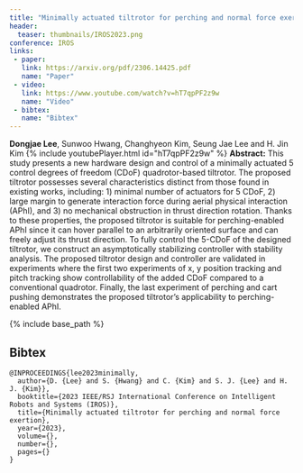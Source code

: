 ```yaml
---
title: "Minimally actuated tiltrotor for perching and normal force exertion"
header:
  teaser: thumbnails/IROS2023.png
conference: IROS
links: 
 - paper: 
   link: https://arxiv.org/pdf/2306.14425.pdf
   name: "Paper"
 - video: 
   link: https://www.youtube.com/watch?v=hT7qpPF2z9w
   name: "Video"
 - bibtex: 
   name: "Bibtex"
---
```

**Dongjae Lee**, Sunwoo Hwang, Changhyeon Kim, Seung Jae Lee and H. Jin Kim
{% include youtubePlayer.html id="hT7qpPF2z9w" %}
**Abstract:** This study presents a new hardware design and control of a minimally actuated 5 control degrees of freedom (CDoF) quadrotor-based tiltrotor. The proposed tiltrotor possesses several characteristics distinct from those found in existing works, including: 1) minimal number of actuators for 5 CDoF, 2) large margin to generate interaction force during aerial physical interaction (APhI), and 3) no mechanical obstruction in thrust direction rotation. Thanks to these properties, the proposed tiltrotor is suitable for perching-enabled APhI since it can hover parallel to an arbitrarily oriented surface and can freely adjust its thrust direction. To fully control the 5-CDoF of the designed tiltrotor, we construct an asymptotically stabilizing controller with stability analysis. The proposed tiltrotor design and controller are validated in experiments where the first two experiments of x, y position tracking and pitch tracking show controllability of the added CDoF compared to a conventional quadrotor. Finally, the last experiment of perching and cart pushing demonstrates the proposed tiltrotor’s applicability to perching-enabled APhI.

{% include base_path %}

## Bibtex <a id="bibtex"></a>
```
@INPROCEEDINGS{lee2023minimally,
  author={D. {Lee} and S. {Hwang} and C. {Kim} and S. J. {Lee} and H. J. {Kim}},
  booktitle={2023 IEEE/RSJ International Conference on Intelligent Robots and Systems (IROS)}, 
  title={Minimally actuated tiltrotor for perching and normal force exertion},
  year={2023},
  volume={},
  number={},
  pages={}
}
```




